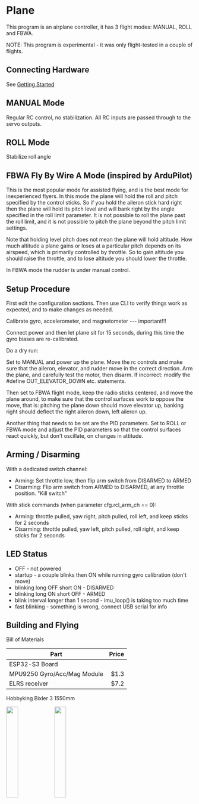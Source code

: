 # Plane

This program is an airplane controller, it has 3 flight modes: MANUAL, ROLL and FBWA.

NOTE: This program is experimental - it was only flight-tested in a couple of flights.

## Connecting Hardware

See [Getting Started](Getting-Started.md)

## MANUAL Mode

Regular RC control, no stabilization. All RC inputs are passed through to the servo outputs.

## ROLL Mode

Stabilize roll angle

## FBWA Fly By Wire A Mode (inspired by ArduPilot)

This is the most popular mode for assisted flying, and is the best mode for inexperienced flyers. In this mode the
plane will hold the roll and pitch specified by the control sticks. So if you hold the aileron stick hard right then the 
plane will hold its pitch level and will bank right by the angle specified in the roll limit parameter. It is not possible 
to roll the plane past the roll limit, and it is not possible to pitch the plane beyond the pitch limit settings.

Note that holding level pitch does not mean the plane will hold altitude. How much altitude a plane gains or loses at a 
particular pitch depends on its airspeed, which is primarily controlled by throttle. So to gain altitude you should raise 
the throttle, and to lose altitude you should lower the throttle.

In FBWA mode the rudder is under manual control.

## Setup Procedure

First edit the configuration sections. Then use CLI to verify things work as expected, and to make changes as needed.

Calibrate gyro, accelerometer, and magnetometer --- important!!!

Connect power and then let plane sit for 15 seconds, during this time the gyro biases are re-calibrated.

Do a dry run:

Set to MANUAL and power up the plane. Move the rc controls and make sure that the aileron, elevator, and rudder move in 
the correct direction. Arm the plane, and carefully test the motor, then disarm.
If incorrect: modify the #define OUT_ELEVATOR_DOWN etc. statements.

Then set to FBWA flight mode, keep the radio sticks centered, and move the plane around, to make sure that the control 
surfaces work to oppose the move, that is: pitching the plane down should move elevator up, banking right should deflect 
the right aileron down, left aileron up. 

Another thing that needs to be set are the PID parameters. Set to ROLL or FBWA mode and adjust the PID parameters so that the 
control surfaces react quickly, but don't oscillate, on changes in attitude.

## Arming / Disarming

With a dedicated switch channel:

- Arming: Set throttle low, then flip arm switch from DISARMED to ARMED
- Disarming: Flip arm switch from ARMED to DISARMED, at any throttle position. "Kill switch"

With stick commands (when parameter cfg.rcl_arm_ch == 0):

- Arming: throttle pulled, yaw right, pitch pulled, roll left, and keep sticks for 2 seconds
- Disarming: throttle pulled, yaw left, pitch pulled, roll right, and keep sticks for 2 seconds

## LED Status

- OFF - not powered
- startup - a couple blinks then ON while running gyro calibration (don't move)
- blinking long OFF short ON - DISARMED
- blinking long ON short OFF - ARMED
- blink interval longer than 1 second - imu_loop() is taking too much time
- fast blinking - something is wrong, connect USB serial for info

## Building and Flying

Bill of Materials

|Part|Price|
|-|-:|
ESP32-S3 Board |
MPU9250 Gyro/Acc/Mag Module | $1.3
ELRS receiver | $7.2
Hobbyking Bixler 3 1550mm

<img src="../img/ex-p1.jpg" width="25%" /> <img src="../img/ex-p2.jpg" width="25%" />
